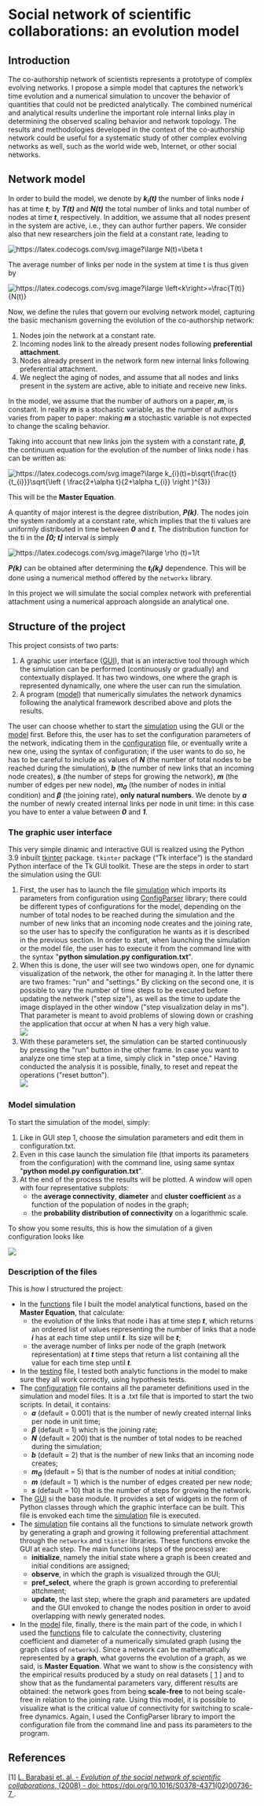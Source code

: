 # Social network of scientific collaborations: an evolution model

## Introduction
The co-authorship network of scientists represents a prototype of complex evolving networks.
I propose a simple model that captures the network’s time evolution and a numerical simulation to uncover the behavior of
quantities that could not be predicted analytically. The combined numerical and analytical results
underline the important role internal links play in determining the observed scaling behavior and
network topology. The results and methodologies developed in the context of the co-authorship
network could be useful for a systematic study of other complex evolving networks as well,
such as the world wide web, Internet, or other social networks.

## Network model
In order to build the model, we denote by ***k<sub>i</sub>(t)*** the number of links node ***i*** has at time ***t***; by ***T(t)*** and ***N(t)*** the
total number of links and total number of nodes at time ***t***, respectively.
In addition, we assume that all nodes present in the system are active, i.e., they can author
further papers. We consider also that new researchers join the field at a constant rate, leading to

<img src="https://latex.codecogs.com/svg.image?\large&space;N(t)=\beta&space;t" title="https://latex.codecogs.com/svg.image?\large N(t)=\beta t" />

The average number of links per node in the system at time t is thus given by

<img src="https://latex.codecogs.com/svg.image?\large&space;\left<k\right>=\frac{T(t)}{N(t)}" title="https://latex.codecogs.com/svg.image?\large \left<k\right>=\frac{T(t)}{N(t)}" />

Now, we define the rules that govern our evolving network model, capturing the basic mechanism governing the evolution of the co-authorship
network:
1. Nodes join the network at a constant rate.
2. Incoming nodes link to the already present nodes following **preferential attachment**.
3. Nodes already present in the network form new internal links following preferential attachment.
4. We neglect the aging of nodes, and assume that all nodes and links present in the system are active, able to initiate and receive new links.

In the model, we assume that the number of authors on a paper, ***m***, is constant. In
reality ***m*** is a stochastic variable, as the number of authors varies from paper to paper: making ***m*** a stochastic variable is not expected to change the scaling behavior.

Taking into account that new links join the system with a constant rate, ***β***, the continuum equation for the evolution of the number of links node i has can be written as:

<img src="https://latex.codecogs.com/svg.image?\large&space;k_{i}(t)=b\sqrt{\frac{t}{t_{i}}}\sqrt{\left&space;(&space;\frac{2&plus;\alpha&space;t}{2&plus;\alpha&space;t_{i}}&space;\right&space;)^{3}}" title="https://latex.codecogs.com/svg.image?\large k_{i}(t)=b\sqrt{\frac{t}{t_{i}}}\sqrt{\left ( \frac{2+\alpha t}{2+\alpha t_{i}} \right )^{3}}" />

This will be the **Master Equation**.

A quantity of major interest is the degree distribution, ***P(k)***. The nodes join the
system randomly at a constant rate, which implies that the ti values are uniformly
distributed in time between ***0*** and ***t***. The distribution function for the ti in the ***[0; t]***
interval is simply

<img src="https://latex.codecogs.com/svg.image?\large&space;\rho&space;(t)=1/t&space;" title="https://latex.codecogs.com/svg.image?\large \rho (t)=1/t " />

***P(k)*** can be obtained after determining the ***t<sub>i</sub>(k<sub>i</sub>)*** dependence. This will be done using a numerical method
offered by the ```networkx``` library.

In this project we will simulate the social complex network with preferential attachment using a numerical approach alongside an analytical one.


## Structure of the project
This project consists of two parts:
1. A graphic user interface ([GUI](GUI.py)), that is an interactive tool through which the simulation
can be performed (continuously or gradually) and contextually displayed.
It has two windows, one where the graph is represented dynamically, one where the user can run the simulation.
2. A program ([model](model.py)) that numerically simulates the network dynamics following the analytical 
framework described above and plots the results.

The user can choose whether to start the [simulation](simulation.py) using the GUI or the [model](model.py) first.
Before this, the user has to set the configuration parameters of the network, indicating them in the [configuration](configuration.txt) file,
or eventually write a new one, using the syntax of configuration; if the user wants to do so, he has to be careful
to include as values of ***N*** (the number of total nodes to be reached during the simulation),
***b*** (the number of new links that an incoming node creates), ***s*** (the number of steps for growing the network),
***m*** (the number of edges per new node), ***m<sub>0</sub>*** (the number of nodes in initial condition) and ***β*** (the joining rate), **only natural numbers**.
We denote by ***a*** the number of newly created internal links per node in unit time: in this case you have to enter a value between ***0*** and ***1***.

### The graphic user interface
This very simple dinamic and interactive GUI is realized using the Python 3.9 inbuilt [tkinter](https://docs.python.org/3/library/tkinter.html) package.
```tkinter``` package (“Tk interface”) is the standard Python interface of the Tk GUI toolkit.
These are the steps in order to start the simulation using the GUI:
1. First, the user has to launch the file [simulation](simulation.py) which imports its
parameters from configuration using [ConfigParser](https://docs.python.org/3/library/configparser.html) library;
there could be different types of configurations for the model, depending on the number
of total nodes to be reached during the simulation and the number of new links that an incoming
node creates and the joining rate, so the user has to specify the configuration he wants as
it is described in the previous section. In order to start, when launching the simulation or the model file, the user has to execute it from the command
line with the syntax "**python simulation.py configuration.txt**".
2. When this is done, the user will see two windows open, one for dynamic visualization of the network, the other for managing it.
In the latter there are two frames: "run" and "settings." By clicking on the second one,
it is possible to vary the number of time steps to be executed before updating the network ("step size"),
as well as the time to update the image displayed in the other window ("step visualization delay in ms").
That parameter is meant to avoid problems of slowing down or crashing the application that occur at when N has a very high value.  
![](gif/Animation2.gif)
3. With these parameters set, the simulation can be started continuously by pressing the "run" button in the other frame.
In case you want to analyze one time step at a time, simply click in "step once." Having conducted the analysis it is possible,
finally, to reset and repeat the operations ("reset button").  
![](gif/Animation.gif)


### Model simulation
To start the simulation of the model, simply:
1. Like in GUI step 1, choose the simulation parameters and edit them in configuration.txt.
2. Even in this case launch the simulation file (that imports its parameters from the configuration)
with the command line, using same syntax "**python model.py configuration.txt**".
3. At the end of the process the results will be plotted. A window will open with four representative subplots:
    * the **average connectivity**, **diameter** and **cluster coefficient** as a function of the population of nodes in the graph;
    * the **probability distribution of connectivity** on a logarithmic scale.

To show you some results, this is how the simulation of a given configuration looks like

![](img/Figure_1.png)


### Description of the files

This is how I structured the project:
* In the [functions](functions.py) file I built the model analytical functions, based on the **Master Equation**, that calculate:
  * the evolution of the links that node i has at time step ***t***, which returns an ordered list of values
  representing the number of links that a node ***i*** has at each time step until ***t***. Its size will be ***t***;
  * the average number of links per node of the graph (network representation) at ***t*** time steps that return a list containing all
  the value for each time step until ***t***.
* In the [testing](testing.py) file, I tested both analytic functions in the model to make sure they all work correctly,
using hypothesis tests.
* The [configuration](configuration.txt) file contains all the parameter definitions used in the simulation and model files.
It is a .txt file that is imported to start the two scripts. In detail, it contains:
  * ***a*** (default = 0.001) that is the number of newly created internal links per node in unit time;
  * ***β*** (default = 1) which is the joining rate;
  * ***N*** (default = 200) that is the number of total nodes to be reached during the simulation;
  * ***b*** (default = 2) that is the number of new links that an incoming node creates;
  * ***m<sub>0</sub>*** (default = 5) that is the number of nodes at initial condition;
  * ***m*** (default = 1) which is the number of edges created per new node;
  * ***s*** (default = 10) that is the number of steps for growing the network.
* The [GUI](GUI.py) si the base module. It provides a set of widgets in the form of Python classes
through which the graphic interface can be built. This file is envoked each time the [simulation](simulation.py)
file is executed.
* The [simulation](simulation.py) file contains all the functions to simulate network
growth by generating a graph and growing it following preferential attachment through
the ```networkx``` and ```tkinter``` libraries. These functions envoke the GUI at each step.
The main functions (steps of the process) are:
  * **initialize**, namely the initial state where a graph is been created and
  initial conditions are assigned;
  * **observe**, in which the graph is visualized through the GUI;
  * **pref_select**, where the graph is grown according to preferential attchment;
  * **update**, the last step, where the graph and parameters are updated and the GUI
  envoked to change the nodes position in order to avoid overlapping
  with newly generated nodes.
* In the [model](model.py) file, finally, there is the main part of the code,
in which I used the [functions](functions.py) file to calculate the connectivity,
clustering coefficient and diameter of a numerically simulated graph (using the graph class of ```networkx```).
Since a network can be mathematically represented by a **graph**, what governs the evolution of a graph, as we said, is
**Master Equation**. What we want to show is the consistency with the empirical results produced by a study on real datasets
[ [1](https://arxiv.org/pdf/cond-mat/0104162.pdf) ] and to show that as the fundamental parameters vary, different
results are obtained: the network goes from being **scale-free** to not being scale-free in relation to the joining rate.
Using this model, it is possible to visualize what is the critical value of connectivity for switching to scale-free dynamics.
Again, I used the ConfigParser library to import the configuration file from the command line and pass its parameters to the program.


## References
[1] [L. Barabasi et. al. - _Evolution of the social network of scientific collaborations_, (2008) - doi: https://doi.org/10.1016/S0378-4371(02)00736-7 
](https://arxiv.org/pdf/cond-mat/0104162.pdf).